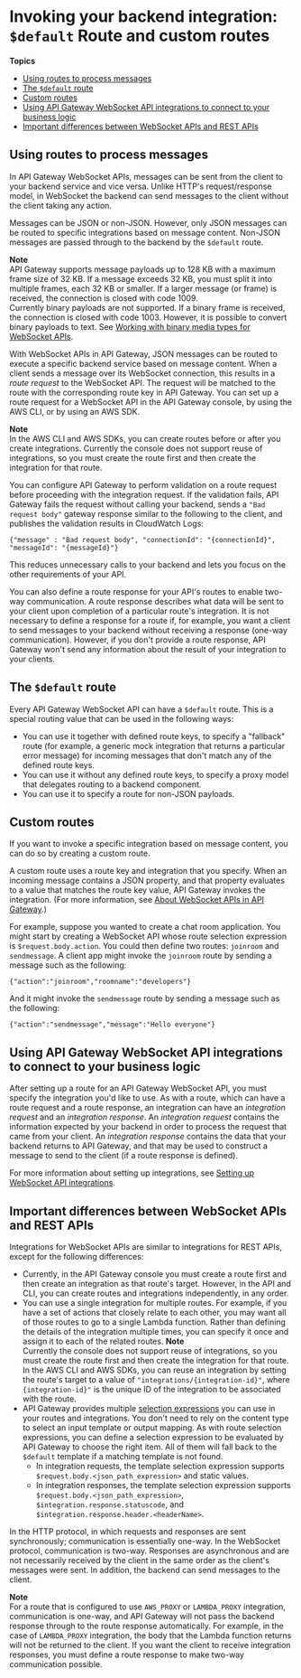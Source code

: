 # Invoking your backend integration: `$default` Route and custom routes<a name="apigateway-websocket-api-routes-integrations"></a>

**Topics**
+ [Using routes to process messages](#apigateway-websocket-api-overview-routes)
+ [The `$default` route](#apigateway-websocket-api-routes-about-default)
+ [Custom routes](#apigateway-websocket-api-routes-about-custom)
+ [Using API Gateway WebSocket API integrations to connect to your business logic](#apigateway-websocket-api-overview-integrations)
+ [Important differences between WebSocket APIs and REST APIs](#apigateway-websocket-api-overview-integrations-differences)

## Using routes to process messages<a name="apigateway-websocket-api-overview-routes"></a>

In API Gateway WebSocket APIs, messages can be sent from the client to your backend service and vice versa\. Unlike HTTP's request/response model, in WebSocket the backend can send messages to the client without the client taking any action\.

Messages can be JSON or non\-JSON\. However, only JSON messages can be routed to specific integrations based on message content\. Non\-JSON messages are passed through to the backend by the `$default` route\.

**Note**  
API Gateway supports message payloads up to 128 KB with a maximum frame size of 32 KB\. If a message exceeds 32 KB, you must split it into multiple frames, each 32 KB or smaller\. If a larger message \(or frame\) is received, the connection is closed with code 1009\.  
Currently binary payloads are not supported\. If a binary frame is received, the connection is closed with code 1003\. However, it is possible to convert binary payloads to text\. See [Working with binary media types for WebSocket APIs](websocket-api-develop-binary-media-types.md)\.

With WebSocket APIs in API Gateway, JSON messages can be routed to execute a specific backend service based on message content\. When a client sends a message over its WebSocket connection, this results in a *route request* to the WebSocket API\. The request will be matched to the route with the corresponding route key in API Gateway\. You can set up a route request for a WebSocket API in the API Gateway console, by using the AWS CLI, or by using an AWS SDK\.

**Note**  
In the AWS CLI and AWS SDKs, you can create routes before or after you create integrations\. Currently the console does not support reuse of integrations, so you must create the route first and then create the integration for that route\.

You can configure API Gateway to perform validation on a route request before proceeding with the integration request\. If the validation fails, API Gateway fails the request without calling your backend, sends a `"Bad request body"` gateway response similar to the following to the client, and publishes the validation results in CloudWatch Logs: 

```
{"message" : "Bad request body", "connectionId": "{connectionId}", "messageId": "{messageId}"}
```

This reduces unnecessary calls to your backend and lets you focus on the other requirements of your API\.

You can also define a route response for your API's routes to enable two\-way communication\. A route response describes what data will be sent to your client upon completion of a particular route's integration\. It is not necessary to define a response for a route if, for example, you want a client to send messages to your backend without receiving a response \(one\-way communication\)\. However, if you don't provide a route response, API Gateway won't send any information about the result of your integration to your clients\.

## The `$default` route<a name="apigateway-websocket-api-routes-about-default"></a>

Every API Gateway WebSocket API can have a `$default` route\. This is a special routing value that can be used in the following ways:
+ You can use it together with defined route keys, to specify a "fallback" route \(for example, a generic mock integration that returns a particular error message\) for incoming messages that don't match any of the defined route keys\.
+ You can use it without any defined route keys, to specify a proxy model that delegates routing to a backend component\.
+ You can use it to specify a route for non\-JSON payloads\.

## Custom routes<a name="apigateway-websocket-api-routes-about-custom"></a>

If you want to invoke a specific integration based on message content, you can do so by creating a custom route\.

A custom route uses a route key and integration that you specify\. When an incoming message contains a JSON property, and that property evaluates to a value that matches the route key value, API Gateway invokes the integration\. \(For more information, see [About WebSocket APIs in API Gateway](apigateway-websocket-api-overview.md)\.\)

For example, suppose you wanted to create a chat room application\. You might start by creating a WebSocket API whose route selection expression is `$request.body.action`\. You could then define two routes: `joinroom` and `sendmessage`\. A client app might invoke the `joinroom` route by sending a message such as the following:

```
{"action":"joinroom","roomname":"developers"}
```

And it might invoke the `sendmessage` route by sending a message such as the following:

```
{"action":"sendmessage","message":"Hello everyone"}
```

## Using API Gateway WebSocket API integrations to connect to your business logic<a name="apigateway-websocket-api-overview-integrations"></a>

After setting up a route for an API Gateway WebSocket API, you must specify the integration you'd like to use\. As with a route, which can have a route request and a route response, an integration can have an *integration request* and an *integration response*\. An *integration request* contains the information expected by your backend in order to process the request that came from your client\. An *integration response* contains the data that your backend returns to API Gateway, and that may be used to construct a message to send to the client \(if a route response is defined\)\.

For more information about setting up integrations, see [Setting up WebSocket API integrations](apigateway-websocket-api-integrations.md)\.

## Important differences between WebSocket APIs and REST APIs<a name="apigateway-websocket-api-overview-integrations-differences"></a>

Integrations for WebSocket APIs are similar to integrations for REST APIs, except for the following differences:
+ Currently, in the API Gateway console you must create a route first and then create an integration as that route's target\. However, in the API and CLI, you can create routes and integrations independently, in any order\.
+ You can use a single integration for multiple routes\. For example, if you have a set of actions that closely relate to each other, you may want all of those routes to go to a single Lambda function\. Rather than defining the details of the integration multiple times, you can specify it once and assign it to each of the related routes\.
**Note**  
Currently the console does not support reuse of integrations, so you must create the route first and then create the integration for that route\.  
In the AWS CLI and AWS SDKs, you can reuse an integration by setting the route's target to a value of `"integrations/{integration-id}"`, where `{integration-id}"` is the unique ID of the integration to be associated with the route\.
+ API Gateway provides multiple [selection expressions](apigateway-websocket-api-selection-expressions.md) you can use in your routes and integrations\. You don't need to rely on the content type to select an input template or output mapping\. As with route selection expressions, you can define a selection expression to be evaluated by API Gateway to choose the right item\. All of them will fall back to the `$default` template if a matching template is not found\.
  + In integration requests, the template selection expression supports `$request.body.<json_path_expression>` and static values\.
  + In integration responses, the template selection expression supports `$request.body.<json_path_expression>`, `$integration.response.statuscode`, and `$integration.response.header.<headerName>`\.

In the HTTP protocol, in which requests and responses are sent synchronously; communication is essentially one\-way\. In the WebSocket protocol, communication is two\-way\. Responses are asynchronous and are not necessarily received by the client in the same order as the client's messages were sent\. In addition, the backend can send messages to the client\.

**Note**  
For a route that is configured to use `AWS_PROXY` or `LAMBDA_PROXY` integration, communication is one\-way, and API Gateway will not pass the backend response through to the route response automatically\. For example, in the case of `LAMBDA_PROXY` integration, the body that the Lambda function returns will not be returned to the client\. If you want the client to receive integration responses, you must define a route response to make two\-way communication possible\.
